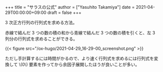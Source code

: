 +++
title = "サラスの公式"
author = ["Yasuhito Takamiya"]
date = 2021-04-29T00:00:00+09:00
draft = false
+++

3 次正方行列の行列式を求める方法。

赤線で結んだ 3 つの数の積の和から青線で結んだ 3 つの数の積を引くと、左 3 列分の行列式を求めることができる。

{{< figure src="/ox-hugo/2021-04-29_16-29-00_screenshot.png" >}}

ただし手計算するには時間がかるので、より速く行列式を求めるには行列式を変換して \\(0\\) 要素を作ってから余因子展開したほうが良いことが多い。
